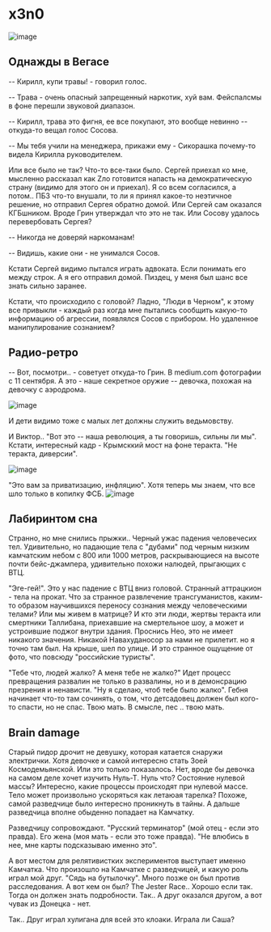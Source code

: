 # x3n0

![image](https://github.com/user-attachments/assets/cb904d71-c36e-4dc8-b70e-6de0523f65fd)


## Однажды в Вегасе

-- Кирилл, купи травы! - говорил голос.

-- Трава - очень опасный запрещенный наркотик, хуй вам.
Фейспалсмы в фоне перешли звуковой диапазон.

-- Кирилл, трава это фигня, ее все покупают, это вообще невинно -- откуда-то вещал голос Сосова.

-- Мы тебя учили на менеджера, прикажи ему - Сикорашка почему-то видела Кирилла руководителем.

Или все было не так? Что-то все-таки было. Сергей приехал ко мне, мысленно рассказал как Zло готовится напасть на демократическую страну (видимо для этого он и приехал). Я со всем согласился, а потом.. ПБЗ что-то внушали, то ли я принял какое-то неэтичное решение, но отправил Сергея обратно домой. Или Сергей сам оказался КГБшником. Вроде Грин утверждал что это не так. Или Сосову удалось перевербовать Сергея?

-- Никогда не доверяй наркоманам!

-- Видишь, какие они - не унимался Сосов.

Кстати Сергей видимо пытался играть адвоката. Если понимать его между строк. А я его отправил домой. Пиздец, у меня был шанс все знать сильно заранее.

Кстати, что происходило с головой? Ладно, "Люди в Черном", к этому все привыкли - каждый раз когда мне пытались сообщить какую-то информацию об агрессии, появлялся Сосов с прибором. Но удаленное манипулирование сознанием?

## Радио-ретро

-- Вот, посмотри.. - советует откуда-то Грин. 
В medium.com фотографии с 11 сентября.
А это - наше секретное оружие -- девочка, похожая на девочку с аэродрома.

![image](https://github.com/user-attachments/assets/3407a8ca-d77c-4d10-b672-9ff7abecfc9e)

И дети видимо тоже с малых лет должны служить ведьмовству.

И Виктор.. "Вот это -- наша революция, а ты говоришь, сильны ли мы". Кстати, интересный кадр - Крымсккий мост на фоне теракта. "Не теракта, диверсии". 

![image](https://github.com/user-attachments/assets/c90b3ed9-cf83-4443-b16a-9859a344dec0)

"Это вам за приватизацию, инфляцию". Хотя теперь мы знаем, что все шло только в копилку ФСБ.
![image](https://github.com/user-attachments/assets/6ca137e1-9258-4880-be07-c7ddb25e06d3)

## Лабиринтом сна

Странно, но мне снились прыжки.. Черный ужас падения человечесих тел. Удивительно, но падающие тела с "дубами" под черным низким камчатским небом с 800 или 1000 метров, раскрывающиеся на высоте почти бейс-джампера, удивительно похожи налюдей, прыгающих с ВТЦ.

"Эге-гей!". Это у нас падение с ВТЦ вниз головой. Странный аттрацкион - тела на прокат. Что за странное развлечение трансгуманистов, каким-то образом научившихся переносу сознания между человеческими телами? Или мы живем в матрице? И кто эти люди, жертвы теракта или смертники Таллибана, приехавшие на смертельное шоу, а может и устроившие поджог внутри здания. Проснись Нео, это не имеет никакого значения. Никакой Навахуданосор за нами не прилетит. но я точно там был. На крыше, шел по улице. И это странное ощущение от фото, что повсюду "российские туристы".

"Тебе что, людей жалко? А меня тебе не жалко?" Идет процесс превращения развалин не только в развалины, но и в демонсрацию презрения и ненависти. "Ну я сделаю, чтоб тебе было жалко". Гебня начинает что-то там сочинять, о том, что детсадовец должен был кого-то спасти, но не спас. Твою мать. В смысле, пес .. твою мать.

## Brain damage

Старый пидор дрочит не девушку, которая катается снаружи электрички. Хотя девочке и самой интересно стать Зоей Космодемьянской. Или это только показалось. Нет, вроде бы девочка на самом деле хочет изучить Нуль-Т. Нуль что? Состояние нулевой массы? Интересно, какие процессы происходят при нулевой массе. Тело может произвольно ускоряться как летаюая тарелка? Похоже, самой разведчице было интересно проникнуть в тайны. А дальше разведчица вполне обыденно попадает на Камчатку.

Разведчицу сопровождают. "Русский терминатор" (мой отец - если это правда). Его жена (моя мать - если это тоже правда). "Не влюбись в нее, мне карты подсказываю именно это".

А вот местом для релятивистких экспериментов выступает именно Камчатка. Что произошло на Камчатке с разведчицей, и какую роль играл мой друг. "Сядь на бутылочку". Много позже он был против расследования. А вот кем он был? The Jester Race.. Хорошо если так. Тогда он должен знать подробности.
Так.. А друг оказался другом, а вот чувак из Донецка - нет.

Так.. Друг играл хулигана для всей это клоаки. Играла ли Саша?
